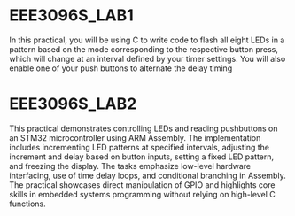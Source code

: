 # EEE3096S_LAB1
In this practical, you will be using C to write code to flash all eight LEDs in a pattern based on the mode corresponding to the respective button press, which will change at an interval defined by your timer settings. You will also enable one of your push buttons to alternate the delay timing

# EEE3096S_LAB2
This practical demonstrates controlling LEDs and reading pushbuttons on an STM32 microcontroller using ARM Assembly. The implementation includes incrementing LED patterns at specified intervals, adjusting the increment and delay based on button inputs, setting a fixed LED pattern, and freezing the display. The tasks emphasize low-level hardware interfacing, use of time delay loops, and conditional branching in Assembly. The practical showcases direct manipulation of GPIO and highlights core skills in embedded systems programming without relying on high-level C functions.
